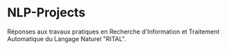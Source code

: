 # NLP-Projects

Réponses aux travaux pratiques en Recherche d'Information et Traitement Automatique du Langage Naturel "RITAL".


